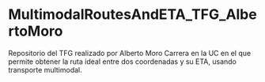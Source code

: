 # MultimodalRoutesAndETA_TFG_AlbertoMoro
Repositorio del TFG realizado por Alberto Moro Carrera en la UC en el que permite obtener la ruta ideal entre dos coordenadas y su ETA, usando transporte multimodal.
